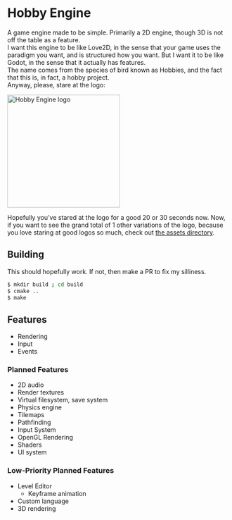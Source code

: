 # Hobby Engine

A game engine made to be simple. Primarily a 2D engine, though 3D is not off the table as a feature.
<br>
I want this engine to be like Love2D, in the sense that your game uses the paradigm you want, and is structured how you want.
But I want it to be like Godot, in the sense that it actually has features.
<br>
The name comes from the species of bird known as Hobbies, and the fact that this is, in fact, a hobby project.
<br>
Anyway, please, stare at the logo:

<picture>
  <source media="(prefers-color-scheme: dark)" srcset="assets/hobby-dark.png">
  <source media="(prefers-color-scheme: light)" srcset="assets/hobby-light.png">
  <img alt="Hobby Engine logo" width="256px" height="256px">
</picture>

Hopefully you've stared at the logo for a good 20 or 30 seconds now. Now, if you want to see the grand total of 1 other variations of the logo, because you love staring at good logos so much, check out [the assets directory](assets/).

## Building
This should hopefully work. If not, then make a PR to fix my silliness.
```bash
$ mkdir build ; cd build
$ cmake ..
$ make
```

## Features
- Rendering
- Input
- Events

### Planned Features
- 2D audio
- Render textures
- Virtual filesystem, save system
- Physics engine
- Tilemaps
- Pathfinding
- Input System
- OpenGL Rendering
- Shaders
- UI system

### Low-Priority Planned Features
- Level Editor
  - Keyframe animation
- Custom language
- 3D rendering
